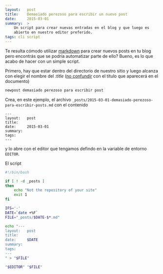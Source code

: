 ```yaml
---
layout:   post
title:    Demasiado perezoso para escribir un nuevo post
date:     2015-03-01
summary:  >
    Un script para crear nuevas entradas en el blog y que luego es 
    abierto en nuestro editor preferido.
tags: cli script
---
```


Te resulta cómodo utilizar
[markdown](http://daringfireball.net/projects/markdown/) para crear
nuevos posts en tu blog pero encontrás que se podría automatizar parte
de ello? Bueno, es lo que acabo de hacer con un simple script.

Primero, hay que estar dentro del directorio de nuestro sitio y luego
alcanza con elegir el nombre del *:title* ([no
confundir](http://jekyllrb.com/docs/permalinks/) con el título que
aparecerá en el documento)

```sh
newpost demasiado perezoso para escribir post
```

Crea, en este ejemplo, el archivo
`_posts/2015-03-01-demasiado-perezoso-para-escribir-posts.md`
con el contenido

```
---
layout:   post
title:    
date:     2015-03-01
summary:  
tags: 
---
```

y lo abre con el editor que tengamos defindo en la variable de entorno
`EDITOR`.

El script

```sh
#!/bin/bash

if [ ! -d _posts ]
then
    echo "Not the repository of your site"  
    exit 1
fi

IFS='-'
DATE=`date +%F`
FILE="_posts/$DATE-$*.md"

echo "---
layout:   post
title:    
date:     $DATE
summary:  
tags: 
---
" > "$FILE"

"$EDITOR" "$FILE"
```